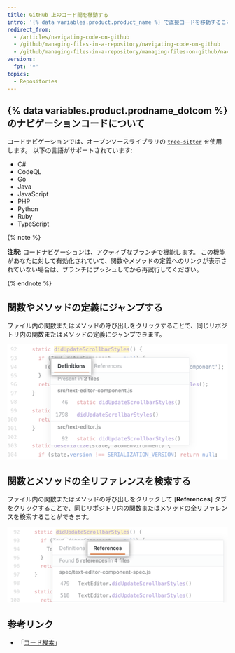 ```yaml
---
title: GitHub 上のコード間を移動する
intro: '{% data variables.product.product_name %} で直接コードを移動することにより、リポジトリ内およびリポジトリ間の関係について理解できます。'
redirect_from:
  - /articles/navigating-code-on-github
  - /github/managing-files-in-a-repository/navigating-code-on-github
  - /github/managing-files-in-a-repository/managing-files-on-github/navigating-code-on-github
versions:
  fpt: '*'
topics:
  - Repositories
---
```


<!-- If you make changes to this feature, update /getting-started-with-github/github-language-support to reflect any changes to supported languages. -->

## {% data variables.product.prodname_dotcom %} のナビゲーションコードについて

コードナビゲーションでは、オープンソースライブラリの [`tree-sitter`](https://github.com/tree-sitter/tree-sitter) を使用します。 以下の言語がサポートされています:
- C#
- CodeQL
- Go
- Java
- JavaScript
- PHP
- Python
- Ruby
- TypeScript

{% note %}

**注釈**: コードナビゲーションは、アクティブなブランチで機能します。 この機能があなたに対して有効化されていて、関数やメソッドの定義へのリンクが表示されていない場合は、ブランチにプッシュしてから再試行してください。

{% endnote %}

## 関数やメソッドの定義にジャンプする

ファイル内の関数またはメソッドの呼び出しをクリックすることで、同じリポジトリ内の関数またはメソッドの定義にジャンプできます。

![[Jump-to-definition] タブ](/assets/images/help/repository/jump-to-definition-tab.png)

## 関数とメソッドの全リファレンスを検索する

ファイル内の関数またはメソッドの呼び出しをクリックして [**References**] タブをクリックすることで、同じリポジトリ内の関数またはメソッドの全リファレンスを検索することができます。

![[Find all references] タブ](/assets/images/help/repository/find-all-references-tab.png)

## 参考リンク
- 「[コード検索](/github/searching-for-information-on-github/searching-code)」
